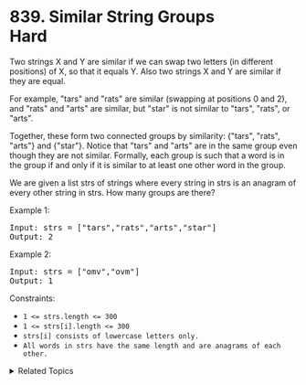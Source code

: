 # 839. Similar String Groups<br> Hard

Two strings X and Y are similar if we can swap two letters (in different positions) of X, so that it equals Y. Also two strings X and Y are similar if they are equal.

For example, "tars" and "rats" are similar (swapping at positions 0 and 2), and "rats" and "arts" are similar, but "star" is not similar to "tars", "rats", or "arts".

Together, these form two connected groups by similarity: {"tars", "rats", "arts"} and {"star"}.  Notice that "tars" and "arts" are in the same group even though they are not similar.  Formally, each group is such that a word is in the group if and only if it is similar to at least one other word in the group.

We are given a list strs of strings where every string in strs is an anagram of every other string in strs. How many groups are there?

Example 1:

<pre>
Input: strs = ["tars","rats","arts","star"]
Output: 2
</pre>

Example 2:

<pre>
Input: strs = ["omv","ovm"]
Output: 1
</pre>

Constraints:

- `1 <= strs.length <= 300`
- `1 <= strs[i].length <= 300`
- `strs[i] consists of lowercase letters only.`
- `All words in strs have the same length and are anagrams of each other.`

<details>

<summary> Related Topics </summary>

-   `Union Find`
-   `Graph`

</details>